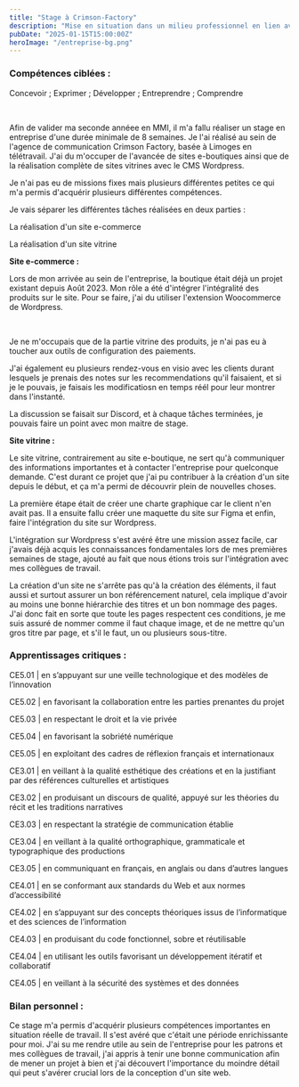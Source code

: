 ```yaml
---
title: "Stage à Crimson-Factory"
description: "Mise en situation dans un milieu professionnel en lien avec le parcours choisi, et mise en pratique des connaissances et des compétences du niveau 1 et du niveau 2 aux besoins réels du monde de l’entreprise."
pubDate: "2025-01-15T15:00:00Z"
heroImage: "/entreprise-bg.png"
---
```


### Compétences ciblées :

Concevoir ; Exprimer ; Développer ; Entreprendre ; Comprendre

<br>

Afin de valider ma seconde annéee en MMI, il m'a fallu réaliser un stage en entreprise d'une durée minimale de 8 semaines. Je l'ai réalisé au sein de l'agence de communication Crimson Factory, basée à Limoges en télétravail. J'ai du m'occuper de l'avancée de sites e-boutiques ainsi que de la réalisation complète de sites vitrines avec le CMS Wordpress.

Je n'ai pas eu de missions fixes mais plusieurs différentes petites ce qui m'a permis d'acquérir plusieurs différentes compétences.

Je vais séparer les différentes tâches réalisées en deux parties :

La réalisation d'un site e-commerce

La réalisation d'un site vitrine
<br>

**Site e-commerce :**

Lors de mon arrivée au sein de l'entreprise, la boutique était déjà un projet existant depuis Août 2023. Mon rôle a été d'intégrer l'intégralité des produits sur le site. Pour se faire, j'ai du utiliser l'extension Woocommerce de Wordpress.

<br>

Je ne m'occupais que de la partie vitrine des produits, je n'ai pas eu à toucher aux outils de configuration des paiements.

J'ai également eu plusieurs rendez-vous en visio avec les clients durant lesquels je prenais des notes sur les recommendations qu'il faisaient, et si je le pouvais, je faisais les modificatiosn en temps réél pour leur montrer dans l'instanté.

La discussion se faisait sur Discord, et à chaque tâches terminées, je pouvais faire un point avec mon maitre de stage.

**Site vitrine :**

Le site vitrine, contrairement au site e-boutique, ne sert qu'à communiquer des informations importantes et à contacter l'entreprise pour quelconque demande. C'est durant ce projet que j'ai pu contribuer à la création d'un site depuis le début, et ça m'a permi de découvrir plein de nouvelles choses.

La première étape était de créer une charte graphique car le client n'en avait pas. Il a ensuite fallu créer une maquette du site sur Figma et enfin, faire l'intégration du site sur Wordpress.

L'intégration sur Wordpress s'est avéré être une mission assez facile, car j'avais déjà acquis les connaissances fondamentales lors de mes premières semaines de stage, ajouté au fait que nous étions trois sur l'intégration avec mes collègues de travail.

La création d'un site ne s'arrête pas qu'à la création des éléments, il faut aussi et surtout assurer un bon référencement naturel, cela implique d'avoir au moins une bonne hiérarchie des titres et un bon nommage des pages. J'ai donc fait en sorte que toute les pages respectent ces conditions, je me suis assuré de nommer comme il faut chaque image, et de ne mettre qu'un gros titre par page, et s'il le faut, un ou plusieurs sous-titre.

### Apprentissages critiques :

CE5.01 | en s’appuyant sur une veille technologique et des modèles de l’innovation

CE5.02 | en favorisant la collaboration entre les parties prenantes du projet

CE5.03 | en respectant le droit et la vie privée

CE5.04 | en favorisant la sobriété numérique

CE5.05 | en exploitant des cadres de réflexion français et internationaux

CE3.01 | en veillant à la qualité esthétique des créations et en la justifiant par des références culturelles et artistiques

CE3.02 | en produisant un discours de qualité, appuyé sur les théories du récit et les traditions narratives

CE3.03 | en respectant la stratégie de communication établie

CE3.04 | en veillant à la qualité orthographique, grammaticale et typographique des productions

CE3.05 | en communiquant en français, en anglais ou dans d’autres langues

CE4.01 | en se conformant aux standards du Web et aux normes d’accessibilité

CE4.02 | en s’appuyant sur des concepts théoriques issus de l’informatique et des sciences de l’information

CE4.03 | en produisant du code fonctionnel, sobre et réutilisable

CE4.04 | en utilisant les outils favorisant un développement itératif et collaboratif

CE4.05 | en veillant à la sécurité des systèmes et des données

### Bilan personnel :

Ce stage m'a permis d'acquérir plusieurs compétences importantes en situation réelle de travail. Il s'est avéré que c'était une période enrichissante pour moi. J'ai su me rendre utile au sein de l'entreprise pour les patrons et mes collègues de travail, j'ai appris à tenir une bonne communication afin de mener un projet à bien et j'ai découvert l'importance du moindre détail qui peut s'avérer crucial lors de la conception d'un site web.
